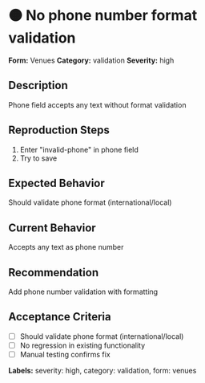 # 🟠 No phone number format validation

**Form:** Venues
**Category:** validation
**Severity:** high

## Description
Phone field accepts any text without format validation

## Reproduction Steps
1. Enter "invalid-phone" in phone field
2. Try to save

## Expected Behavior
Should validate phone format (international/local)

## Current Behavior
Accepts any text as phone number

## Recommendation
Add phone number validation with formatting

## Acceptance Criteria
- [ ] Should validate phone format (international/local)
- [ ] No regression in existing functionality
- [ ] Manual testing confirms fix

**Labels:** severity: high, category: validation, form: venues